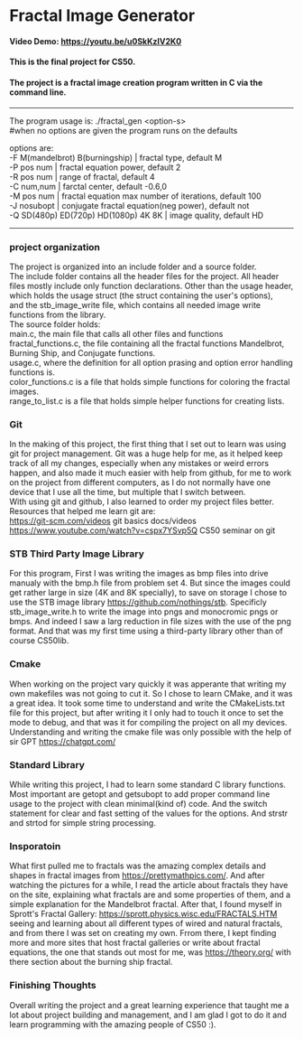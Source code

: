 # Fractal Image Generator
#### Video Demo: <https://youtu.be/u0SkKzIV2K0>
#### This is the final project for CS50.
#### The project is a fractal image creation program written in C via the command line.


------------------------------------------------------------------


The program usage is: ./fractal_gen \<option-s\>\
#when no options are given the program runs on the defaults


options are:\
-F M(mandelbrot) B(burningship) | fractal type, default M\
-P pos num | fractal equation power, default 2\
-R pos num | range of fractal, default 4\
-C num,num | farctal center, default -0.6,0\
-M pos num | fractal equation max number of iterations, default 100\
-J nosubopt | conjugate fractal equation(neg power), default not\
-Q SD(480p) ED(720p) HD(1080p) 4K 8K | image quality, default HD


-------------------------------------------------------------------

### project organization
The project is organized into an include folder and a source folder. \
The include folder contains all the header files for the project.
All header files mostly include only function declarations.
Other than the usage header, which holds the usage struct (the struct containing the user's options), \
and the stb_image_write file, which contains all needed image write functions from the library.\
The source folder holds:\
main.c, the main file that calls all other files and functions\
fractal_functions.c, the file containing all the fractal functions
Mandelbrot, Burning Ship, and Conjugate functions.\
usage.c, where the definition for all option prasing and option error handling functions is.\
color_functions.c is a file that holds simple functions for coloring the fractal images.\
range_to_list.c is a file that holds simple helper functions for creating lists.

### Git
In the making of this project, the first thing that I set out to learn
was using git for project management. Git was a huge help for me,
as it helped keep track of all my changes, especially when any mistakes or
weird errors happen, and also made it much easier with help from github,
for me to work on the project from different computers, as I do not normally
have one device that I use all the time, but multiple
that I switch between. \
With using git and github, I also learned to order my project files better.\
Resources that helped me learn git are:\
https://git-scm.com/videos git basics docs/videos\
https://www.youtube.com/watch?v=cspx7YSvp5Q CS50 seminar on git

### STB Third Party Image Library
For this program, First I was writing the images as bmp files into drive manualy
with the bmp.h file from problem set 4. But since the images could get rather large in size (4K and 8K specially), to save on storage I chose to use the STB image library https://github.com/nothings/stb.
Specificly stb_image_write.h to write the image into pngs and monocromic pngs or bmps.
And indeed I saw a larg reduction in file sizes with the use of the png format.
And that was my first time using a third-party library other than of course CS50lib.

### Cmake
When working on the project vary quickly it was apperante that writing my
own makefiles was not going to cut it. So I chose to learn CMake, and it was
a great idea. It took some time to understand and write the CMakeLists.txt
file for this project, but after writing it I only had to touch it once to
set the mode to debug, and that was it for compiling the project on all
my devices.\
Understanding and writing the cmake file was only possible with the help
of sir GPT https://chatgpt.com/

### Standard Library
While writing this project, I had to learn some standard C library functions.
Most important are getopt and getsubopt to add proper command line usage
to the project with clean minimal(kind of) code. And the switch statement
for clear and fast setting of the values for the options. And strstr and strtod
for simple string processing.

### Insporatoin
What first pulled me to fractals was the amazing complex details and shapes in fractal
images from https://prettymathpics.com/. And after watching the pictures for a while,
I read the article about fractals they have on the site, explaining what fractals are
and some properties of them, and a simple explanation for the Mandelbrot fractal.
After that, I found myself in Sprott's Fractal Gallery: https://sprott.physics.wisc.edu/FRACTALS.HTM
seeing and learning about all different types of wired and natural fractals, and from there
I was set on creating my own. Frrom there, I kept finding more and more sites that
host fractal galleries or write about fractal equations, the one that stands out most
for me, was https://theory.org/ with there section about the burning ship fractal.

### Finishing Thoughts
Overall writing the project and a great learning experience that taught
me a lot about project building and management, and I am glad I got to
do it and learn programming with the amazing people of CS50 :).

